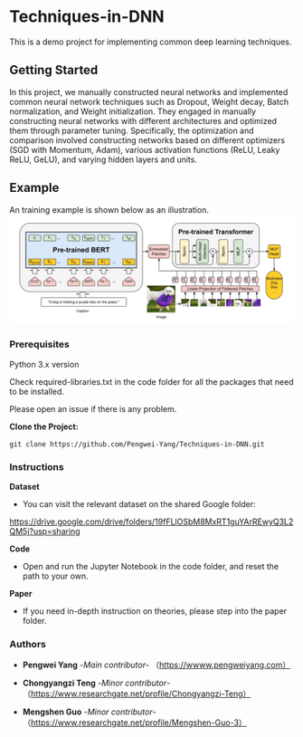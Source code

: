 # Techniques-in-DNN
This is a demo project for implementing common deep learning techniques.

## Getting Started
In this project, we manually constructed neural networks and implemented common neural network techniques such as Dropout, Weight decay, Batch normalization, and Weight initialization. They engaged in manually constructing neural networks with different architectures and optimized them through parameter tuning. Specifically, the optimization and comparison involved constructing networks based on different optimizers (SGD with Momentum, Adam), various activation functions (ReLU, Leaky ReLU, GeLU), and varying hidden layers and units.

## Example

An training example is shown below as an illustration.
![alt text](https://github.com/Pengwei-Yang/Multimodal-in-multilabel-classification/blob/main/image.png)


### Prerequisites
Python 3.x version

Check required-libraries.txt in the code folder for all the packages that need to be installed.

Please open an issue if there is any problem.

**Clone the Project:**
```
git clone https://github.com/Pengwei-Yang/Techniques-in-DNN.git
```
### Instructions

**Dataset**

* You can visit the relevant dataset on the shared Google folder:

https://drive.google.com/drive/folders/19fFLlOSbM8MxRT1guYArREwyQ3L2QM5j?usp=sharing

**Code**

* Open and run the Jupyter Notebook in the code folder, and reset the path to your own.

**Paper**

* If you need in-depth instruction on theories, please step into the paper folder.

### Authors
* **Pengwei Yang** -*Main contributor*-
（https://wwww.pengweiyang.com）

* **Chongyangzi Teng** -*Minor contributor*- （https://www.researchgate.net/profile/Chongyangzi-Teng）
* **Mengshen Guo** -*Minor contributor*- （https://www.researchgate.net/profile/Mengshen-Guo-3）


